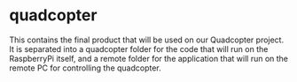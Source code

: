 quadcopter
==========

This contains the final product that will be used on our Quadcopter project. It is separated into a quadcopter folder for the code that will run on the RaspberryPi itself, and a remote folder for the application that will run on the remote PC for controlling the quadcopter.

